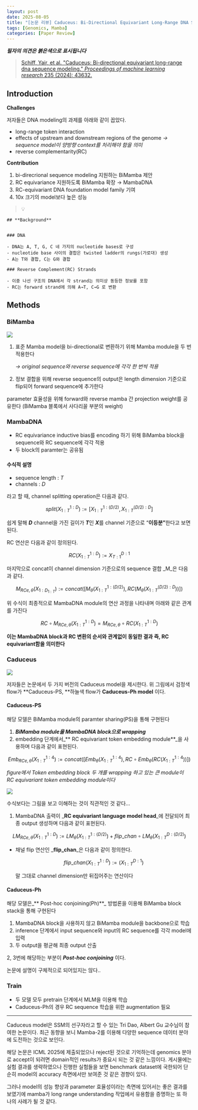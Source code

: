 ```yaml
---
layout: post
date: 2025-08-05
title: "[논문 리뷰] Caduceus: Bi-Directional Equivariant Long-Range DNA Sequence Modeling"
tags: [Genomics, Mamba]
categories: [Paper Review]
---
```


<span class="notion-red">_**필자의 의견은 붉은색으로 표시됩니다**_</span>


> [Schiff, Yair, et al. "Caduceus: Bi-directional equivariant long-range dna sequence modeling." ](https://pmc.ncbi.nlm.nih.gov/articles/PMC12189541/)[_Proceedings of machine learning research_](https://pmc.ncbi.nlm.nih.gov/articles/PMC12189541/)[ 235 (2024): 43632.](https://pmc.ncbi.nlm.nih.gov/articles/PMC12189541/)



## Introduction


**Challenges**


저자들은 DNA modeling의 과제를 아래와 같이 꼽았다.

- long-range token interaction
- effects of upstream and downstream regions of the genome 
_→ sequence model이 양방향 context를 처리해야 함을 의미_
- reverse complementarity(RC)

**Contribution**

1. bi-direcrional sequence modeling 지원하는 BiMamba 제안
1. RC equivariance 지원하도록 BiMamba 확장 → MambaDNA
1. RC-equivariant DNA foundation model family 기여
1. 10x 크기의 model보다 높은 성능

> 💡 


	## **Background**


	### DNA

	- DNA는 A, T, G, C 네 가지의 nucleotide bases로 구성
	- nucleotide base 사이의 결합은 twisted ladder의 rungs(가로대) 생성
	- A는 T와 결합, C는 G와 결합

	### Reverse Complement(RC) Strands

	- 이중 나선 구조의 DNA에서 각 strand는 의미상 동등한 정보를 포함
	- RC는 forward strand에 의해 A→T, C→G 로 변환


## Methods



### BiMamba


![](https://prod-files-secure.s3.us-west-2.amazonaws.com/542b861c-36a8-4051-84e5-8804b6728dba/2c247d59-7815-4980-99f0-8f0d21f445a7/image.png?X-Amz-Algorithm=AWS4-HMAC-SHA256&X-Amz-Content-Sha256=UNSIGNED-PAYLOAD&X-Amz-Credential=ASIAZI2LB466SGQMVNUJ%2F20250929%2Fus-west-2%2Fs3%2Faws4_request&X-Amz-Date=20250929T080136Z&X-Amz-Expires=3600&X-Amz-Security-Token=IQoJb3JpZ2luX2VjEEcaCXVzLXdlc3QtMiJGMEQCIAXNfkuyjgDylaoASSk5vvG2ciSkkXittjw%2BBqpqH8%2FlAiAUoXD3Mi8RD0GAeZqy287tVl2EABTohPkm1YoYNWyviSqIBAjQ%2F%2F%2F%2F%2F%2F%2F%2F%2F%2F8BEAAaDDYzNzQyMzE4MzgwNSIMk9Xpqgjsaizhfg1lKtwDLkkSQpiM3u3v9fDjzEhgmXQbKk3qPQ8woKI2KyTInGQDECIdfaiWvWXS03zw0TxrKsiy7kaVUOpIt%2FQnYKDOdPbUG0%2FlLvXxzMU1%2ByIFk3A%2FJPEY7%2FyX5boYanil51tSp09icxYpwdPc9MgUxcqZqw6yBZ6pb62CZYLXR0QI2z%2BLIQSVuy4dXQiSmn4X21DypYEuRdU0apDZhsue8Hij6mAWt7Q28An3k2jpYBwiQY71N%2FhspjOGaP2B737LUsRbc%2BFxgb1sVLa7esbcHKaScoynQtrEbFjwBr1f8Ey63LHPS%2BmCVtO%2By2%2Ffyswoo%2BqoZkj7OMcPAwZExto0d7mbnISy%2BPclm4U4ZyLe9flNLxUUtdl8UKCo9m6B6V7xBWY572zOfX2Qr8vq8S3v3ilvZUMfO0hOa5avweEuVjOctAzgnbsikuSRgW954NnV3m8G%2Bn1vo6TYqQFGpK4PkSczEC7TrY%2FlMZra9ctsVREBQ7MhrpMDre%2BjfcZeQzHyKQYfX2NVyeoqFrcG6vZI5Ps32RucSYXsMzRTEtc9lbgnE9isIU%2F4OnSDnhInLCRWKOLELjlfH8skdw5qdSic%2BSXFpk9TIMlYg1j2HaUpm8f1iwEVbewYG1kkoTgU1EwwseHoxgY6pgHYUtRNfZlGYde94F1mspmDQnvYk3%2Fwsp6V9PtFHR5XfFW4yUGy%2FTletbk1um54fmXAxgLZ7RhIbtocqDrSnYW8WjAxDit1T2fz9BJy7UD2m2L%2BSNqon4zY325WdTSP49Dzq8uu4kQXCRBZKS4Tfmbctbves57HHVhxdV3FmoDIqZWziFDeQINvUpdIZA4SNlZUU%2BRrc0znh%2FZlo9uHh7MER%2BqQQE4a&X-Amz-Signature=c2ded5e438af8fca8ea0cb7ff955efc43356fa5bf60457cf58e43248384d2024&X-Amz-SignedHeaders=host&x-amz-checksum-mode=ENABLED&x-id=GetObject)

1. 표준 Mamba model을 bi-directional로 변환하기 위해 Mamba module을 두 번 적용한다

	_→ original sequence와 reverse sequence에 각각 한 번씩 적용_

1. 정보 결합을 위해 reverse sequence의 output은 length dimension 기준으로 flip되어 forward sequence에 추가한다

parameter 효율성을 위해 forward와 reverse mamba 간 projection weight를 공유한다 (BiMamba 블록에서 사다리꼴 부분의 weight)



### MambaDNA

- RC equivariance inductive bias를 encoding 하기 위해 BiMamba block을 sequence와 RC sequence에 각각 적용
- 두 block의 paramter는 공유됨


#### 수식적 설명

- sequence length : _T_
- channels : _D_

라고 할 때,  channel splitting operation은 다음과 같다.


$$
split(X^{1:D}_{1:T}):=[X^{1:(D/2)}_{1:T},X^{(D/2):D}_{1:T}]
$$


<span class="notion-red">쉽게 말해 </span><span class="notion-red">_**D**_</span><span class="notion-red"> channel을 가진 길이가 </span><span class="notion-red">_**T**_</span><span class="notion-red">인 </span><span class="notion-red">_**X**_</span><span class="notion-red">를 channel 기준으로 “</span><span class="notion-red">**이등분”**</span><span class="notion-red">한다고 보면 된다.</span>


RC 연산은 다음과 같이 정의된다.


$$
RC(X^{1:D}_{1:T}):=X^{D:1}_{T:1}
$$


마지막으로 concat이 channel dimension 기준으로의 sequence 결합 _M_은 다음과 같다.


$$
M_{RCe,\theta}(X_{1:D_{1:T}}):=concat([M_{\theta}(X^{1:(D/2)}_{1:T}),RC(M_{\theta}(X^{(D/2):D}_{1:T}))])
$$


위 수식이 최종적으로 MambaDNA module의 연산 과정을 나타내며 아래와 같은 관계를 가진다


$$
RC\circ M_{RCe,\theta}(X^{1:D}_{1:T}) = M_{RCe,\theta} \circ RC(X^{1:D}_{1:T})
$$


**이는 MambaDNA block과 RC 변환의 순서와 관계없이 동일한 결과 즉, RC equivariant함을 의미한다**



### Caduceus


![](https://prod-files-secure.s3.us-west-2.amazonaws.com/542b861c-36a8-4051-84e5-8804b6728dba/f94a60d7-8145-473b-aef9-7c68d3ec604a/image.png?X-Amz-Algorithm=AWS4-HMAC-SHA256&X-Amz-Content-Sha256=UNSIGNED-PAYLOAD&X-Amz-Credential=ASIAZI2LB466SGQMVNUJ%2F20250929%2Fus-west-2%2Fs3%2Faws4_request&X-Amz-Date=20250929T080136Z&X-Amz-Expires=3600&X-Amz-Security-Token=IQoJb3JpZ2luX2VjEEcaCXVzLXdlc3QtMiJGMEQCIAXNfkuyjgDylaoASSk5vvG2ciSkkXittjw%2BBqpqH8%2FlAiAUoXD3Mi8RD0GAeZqy287tVl2EABTohPkm1YoYNWyviSqIBAjQ%2F%2F%2F%2F%2F%2F%2F%2F%2F%2F8BEAAaDDYzNzQyMzE4MzgwNSIMk9Xpqgjsaizhfg1lKtwDLkkSQpiM3u3v9fDjzEhgmXQbKk3qPQ8woKI2KyTInGQDECIdfaiWvWXS03zw0TxrKsiy7kaVUOpIt%2FQnYKDOdPbUG0%2FlLvXxzMU1%2ByIFk3A%2FJPEY7%2FyX5boYanil51tSp09icxYpwdPc9MgUxcqZqw6yBZ6pb62CZYLXR0QI2z%2BLIQSVuy4dXQiSmn4X21DypYEuRdU0apDZhsue8Hij6mAWt7Q28An3k2jpYBwiQY71N%2FhspjOGaP2B737LUsRbc%2BFxgb1sVLa7esbcHKaScoynQtrEbFjwBr1f8Ey63LHPS%2BmCVtO%2By2%2Ffyswoo%2BqoZkj7OMcPAwZExto0d7mbnISy%2BPclm4U4ZyLe9flNLxUUtdl8UKCo9m6B6V7xBWY572zOfX2Qr8vq8S3v3ilvZUMfO0hOa5avweEuVjOctAzgnbsikuSRgW954NnV3m8G%2Bn1vo6TYqQFGpK4PkSczEC7TrY%2FlMZra9ctsVREBQ7MhrpMDre%2BjfcZeQzHyKQYfX2NVyeoqFrcG6vZI5Ps32RucSYXsMzRTEtc9lbgnE9isIU%2F4OnSDnhInLCRWKOLELjlfH8skdw5qdSic%2BSXFpk9TIMlYg1j2HaUpm8f1iwEVbewYG1kkoTgU1EwwseHoxgY6pgHYUtRNfZlGYde94F1mspmDQnvYk3%2Fwsp6V9PtFHR5XfFW4yUGy%2FTletbk1um54fmXAxgLZ7RhIbtocqDrSnYW8WjAxDit1T2fz9BJy7UD2m2L%2BSNqon4zY325WdTSP49Dzq8uu4kQXCRBZKS4Tfmbctbves57HHVhxdV3FmoDIqZWziFDeQINvUpdIZA4SNlZUU%2BRrc0znh%2FZlo9uHh7MER%2BqQQE4a&X-Amz-Signature=0a26de58ea6fd658914352980bad0609bb79f05d9af15d116e2070fb20f6cc49&X-Amz-SignedHeaders=host&x-amz-checksum-mode=ENABLED&x-id=GetObject)


저자들은 논문에서 두 가지 버전의 Caduceus model을 제시한다. 위 그림에서 검정색 flow가 **Caduceus-PS, **하늘색 flow가 **Caduceus-Ph model** 이다.



#### Caduceus-PS


해당 모델은 BiMamba module의 paramter sharing(PS)을 통해 구현된다

1. _**BiMamba module을 MambaDNA block으로 wrapping**_
1. embedding 단계에서_** RC equivariant token embedding module**_을 사용하며 다음과 같이 표현된다.

$$
Emb_{RCe,\theta}(X^{1:4}_{1:T}):=concat([Emb_{\theta}(X^{1:4}_{1:T}),RC \circ Emb_{\theta}(RC(X^{1:4}_{1:T}))])
$$


_figure에서 Token embedding block 두 개를 wrapping 하고 있는 큰 module이 RC equivariant token embedding module이다_


![](https://prod-files-secure.s3.us-west-2.amazonaws.com/542b861c-36a8-4051-84e5-8804b6728dba/b175e4da-71eb-4e91-8c23-a06dabe673c9/image.png?X-Amz-Algorithm=AWS4-HMAC-SHA256&X-Amz-Content-Sha256=UNSIGNED-PAYLOAD&X-Amz-Credential=ASIAZI2LB466SGQMVNUJ%2F20250929%2Fus-west-2%2Fs3%2Faws4_request&X-Amz-Date=20250929T080136Z&X-Amz-Expires=3600&X-Amz-Security-Token=IQoJb3JpZ2luX2VjEEcaCXVzLXdlc3QtMiJGMEQCIAXNfkuyjgDylaoASSk5vvG2ciSkkXittjw%2BBqpqH8%2FlAiAUoXD3Mi8RD0GAeZqy287tVl2EABTohPkm1YoYNWyviSqIBAjQ%2F%2F%2F%2F%2F%2F%2F%2F%2F%2F8BEAAaDDYzNzQyMzE4MzgwNSIMk9Xpqgjsaizhfg1lKtwDLkkSQpiM3u3v9fDjzEhgmXQbKk3qPQ8woKI2KyTInGQDECIdfaiWvWXS03zw0TxrKsiy7kaVUOpIt%2FQnYKDOdPbUG0%2FlLvXxzMU1%2ByIFk3A%2FJPEY7%2FyX5boYanil51tSp09icxYpwdPc9MgUxcqZqw6yBZ6pb62CZYLXR0QI2z%2BLIQSVuy4dXQiSmn4X21DypYEuRdU0apDZhsue8Hij6mAWt7Q28An3k2jpYBwiQY71N%2FhspjOGaP2B737LUsRbc%2BFxgb1sVLa7esbcHKaScoynQtrEbFjwBr1f8Ey63LHPS%2BmCVtO%2By2%2Ffyswoo%2BqoZkj7OMcPAwZExto0d7mbnISy%2BPclm4U4ZyLe9flNLxUUtdl8UKCo9m6B6V7xBWY572zOfX2Qr8vq8S3v3ilvZUMfO0hOa5avweEuVjOctAzgnbsikuSRgW954NnV3m8G%2Bn1vo6TYqQFGpK4PkSczEC7TrY%2FlMZra9ctsVREBQ7MhrpMDre%2BjfcZeQzHyKQYfX2NVyeoqFrcG6vZI5Ps32RucSYXsMzRTEtc9lbgnE9isIU%2F4OnSDnhInLCRWKOLELjlfH8skdw5qdSic%2BSXFpk9TIMlYg1j2HaUpm8f1iwEVbewYG1kkoTgU1EwwseHoxgY6pgHYUtRNfZlGYde94F1mspmDQnvYk3%2Fwsp6V9PtFHR5XfFW4yUGy%2FTletbk1um54fmXAxgLZ7RhIbtocqDrSnYW8WjAxDit1T2fz9BJy7UD2m2L%2BSNqon4zY325WdTSP49Dzq8uu4kQXCRBZKS4Tfmbctbves57HHVhxdV3FmoDIqZWziFDeQINvUpdIZA4SNlZUU%2BRrc0znh%2FZlo9uHh7MER%2BqQQE4a&X-Amz-Signature=3fc689a475e9c0548daeee9ed2d29e0e360b624c6b455b11186d82e0e839b541&X-Amz-SignedHeaders=host&x-amz-checksum-mode=ENABLED&x-id=GetObject)


<span class="notion-red">수식보다는 그림을 보고 이해하는 것이 직관적인 것 같다…</span>

1. MambaDNA 출력이 _**RC equivariant language model head**_에 전달되어 최종 output 생성하며 다음과 같이 표현된다.

$$
LM_{RCe,\theta}(X^{1:D}_{1:T}):= LM_{\theta}(X^{1:(D/2)}_{1:T})+flip\_chan\circ LM_{\theta}(X^{D:(D/2)}_{1:T})
$$

- 채널 flip 연산인 _**flip\_chan**_은 다음과 같이 정의한다.

	$$
	flip\_chan(X^{1:D}_{1:T}):=(X^{D:1}_{1:T})
	$$


	말 그대로 channel dimension만 뒤집어주는 연산이다



#### Caduceus-Ph


해당 모델은_** Post-hoc conjoining(Ph)**_ 방법론을 이용해 BiMamba block stack을 통해 구현된다

1. MambaDNA block을 사용하지 않고 BiMamba module을 backbone으로 학습
1. inference 단계에서 input sequence와 input의 RC sequence를 각각 model에 입력
1. 두 output을 평균해 최종 output 산출

2, 3번에 해당하는 부분이 _**Post-hoc conjoining**_ 이다.


<span class="notion-red">논문에 설명이 구체적으로 되어있지는 않다..</span>



### Train

- 두 모델 모두 pretrain 단계에서 MLM을 이용해 학습
- Caduceus-Ph의 경우 RC sequence 학습을 위한 augmentation 필요

---


<span class="notion-red">Caduceus model은 SSM의 선구자라고 할 수 있는 Tri Dao, Albert Gu 교수님이 참여한 논문이다. 최근 동향을 보니 Mamba-2를 이용해 다양한 sequence 데이터 분야에 도전하는 것으로 보인다.</span>


<span class="notion-red">해당 논문은 ICML 2025에 제출되었으나 reject된 것으로 기억하는데 genomics 분야로 accept이 되려면 domain적인 results가 중요시 되는 것 같은 느낌이다. 게시물에는 실험 결과를 생략하였으나 진행한 실험들을 보면 benchmark dataset에 국한되어 단순히 model의 accuracy 측면에서만 보여준 것 같은 경향이 있다.</span>


<span class="notion-red">그러나 model의 성능 향상과 parameter 효율성이라는 측면에 있어서는 좋은 결과를 보였기에 mamba가 long range understanding 작업에서 유용함을 증명하는 또 하나의 사례가 될 것 같다.</span>

